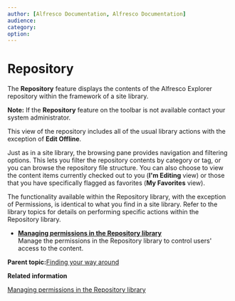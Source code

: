 ```yaml
---
author: [Alfresco Documentation, Alfresco Documentation]
audience: 
category: 
option: 
---
```


# Repository

The **Repository** feature displays the contents of the Alfresco Explorer repository within the framework of a site library.

**Note:** If the **Repository** feature on the toolbar is not available contact your system administrator.

This view of the repository includes all of the usual library actions with the exception of **Edit Offline**.

Just as in a site library, the browsing pane provides navigation and filtering options. This lets you filter the repository contents by category or tag, or you can browse the repository file structure. You can also choose to view the content items currently checked out to you \(**I'm Editing** view\) or those that you have specifically flagged as favorites \(**My Favorites** view\).

The functionality available within the Repository library, with the exception of Permissions, is identical to what you find in a site library. Refer to the library topics for details on performing specific actions within the Repository library.

-   **[Managing permissions in the Repository library](../tasks/repository-manage-permissions.md)**  
Manage the permissions in the Repository library to control users' access to the content.

**Parent topic:**[Finding your way around](../concepts/ui-description.md)

**Related information**  


[Managing permissions in the Repository library](../tasks/repository-manage-permissions.md)

